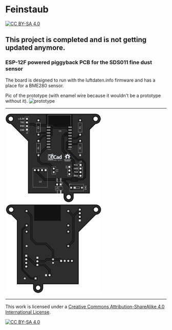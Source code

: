# Feinstaub

[![CC BY-SA 4.0][cc-by-sa-shield]][cc-by-sa]

## This project is completed and is not getting updated anymore.

### ESP-12F powered piggyback PCB for the SDS011 fine dust sensor

The board is designed to run with the luftdaten.info firmware and has a place for a BME280 sensor.

Pic of the prototype (with enamel wire because it wouldn't be a prototype without it).
<img src="https://i.imgur.com/MWuZFHl.jpg" alt="prototype" width="500"/>

---

<img src="front.png" alt="render_front" width="300"/><img src="back.png" alt="render_back" width="300"/>

---

This work is licensed under a
[Creative Commons Attribution-ShareAlike 4.0 International License][cc-by-sa].

[![CC BY-SA 4.0][cc-by-sa-image]][cc-by-sa]

[cc-by-sa]: http://creativecommons.org/licenses/by-sa/4.0/
[cc-by-sa-image]: https://licensebuttons.net/l/by-sa/4.0/88x31.png
[cc-by-sa-shield]: https://img.shields.io/badge/License-CC%20BY--SA%204.0-lightgrey.svg
